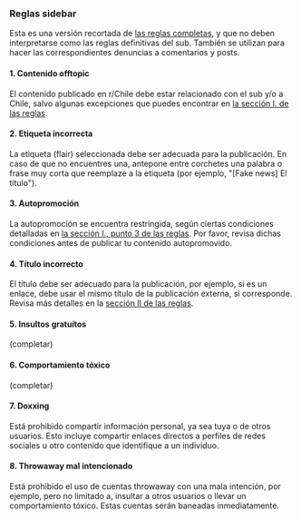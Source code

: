 ### Reglas sidebar

Esta es una versión recortada de [las reglas completas](Reglas.md), y que no deben interpretarse
como las reglas definitivas del sub. También se utilizan para hacer las correspondientes denuncias 
a comentarios y posts.

#### 1. Contenido offtopic
El contenido publicado en r/Chile debe estar relacionado con el sub y/o a Chile, 
salvo algunas excepciones que puedes encontrar en 
[la sección I. de las reglas](https://www.reddit.com/r/chile/wiki/reglas#wiki_i._contenido_admitido_en_el_sub).

#### 2. Etiqueta incorrecta
La etiqueta (flair) seleccionada debe ser adecuada para la publicación. En caso de que no encuentres
una, antepone entre corchetes una palabra o frase muy corta que reemplaze a la etiqueta 
(por ejemplo, "[Fake news] El título").

#### 3. Autopromoción
La autopromoción se encuentra restringida, según ciertas condiciones detalladas en
[la sección I., punto 3 de las reglas](https://www.reddit.com/r/chile/wiki/reglas#wiki_i._contenido_admitido_en_el_sub).
Por favor, revisa dichas condiciones antes de publicar tu contenido autopromovido.

#### 4. Título incorrecto
El título debe ser adecuado para la publicación, por ejemplo, si es un enlace, debe usar el mismo
título de la publicación externa, si corresponde. Revisa más detalles en la
[sección II de las reglas](https://www.reddit.com/r/chile/wiki/reglas#wiki_ii._t.EDtulos_de_las_publicaciones).

#### 5. Insultos gratuítos
(completar)

#### 6. Comportamiento tóxico
(completar)

#### 7. Doxxing
Está prohibido compartir información personal, ya sea tuya o de otros usuarios. Esto incluye
compartir enlaces directos a perfiles de redes sociales u otro contenido que identifique a un individuo.

#### 8. Throwaway mal intencionado
Está prohibido el uso de cuentas throwaway con una mala intención, por ejemplo, pero no limitado a,
insultar a otros usuarios o llevar un comportamiento tóxico. Estas cuentas serán baneadas inmediatamente.

